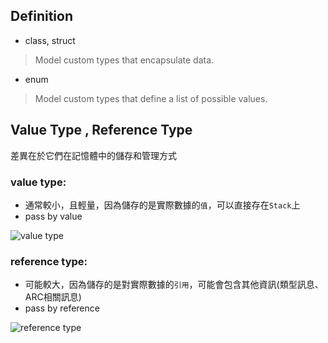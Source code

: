 
## Definition

- class, struct

> Model custom types that encapsulate data.

- enum

> Model custom types that define a list of possible values.

## Value Type , Reference Type

差異在於它們在記憶體中的儲存和管理方式

### value type:

- 通常較小，且輕量，因為儲存的是實際數據的`值`，可以直接存在`Stack`上
- pass by value

![value type](/../assets/images/programming.language.swift.Types.value-type.png)

### reference type:

- 可能較大，因為儲存的是對實際數據的`引用`，可能會包含其他資訊(類型訊息、ARC相關訊息)
- pass by reference

![reference type](/../assets/images/programming.language.swift.Types.reference-type.png)
